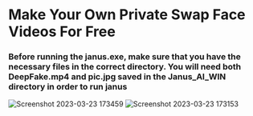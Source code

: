 # Make Your Own Private Swap Face Videos For Free

### Before running the janus.exe, make sure that you have the necessary files in the correct directory. You will need both DeepFake.mp4 and pic.jpg saved in the Janus_AI_WIN directory in order to run janus
![Screenshot 2023-03-23 173459](https://user-images.githubusercontent.com/86805843/227237001-865d6517-b43b-4275-a613-b234b1b16b7b.png)
![Screenshot 2023-03-23 173153](https://user-images.githubusercontent.com/86805843/227237036-d3b099e8-d28f-47d3-a669-c24ead7be42a.png)
